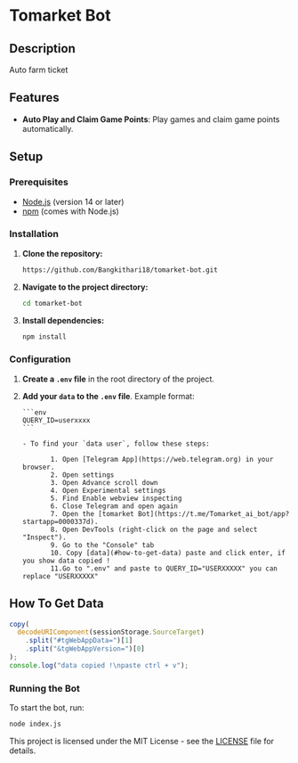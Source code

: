 # Tomarket Bot

## Description

Auto farm ticket

## Features

- **Auto Play and Claim Game Points**: Play games and claim game points automatically.

## Setup

### Prerequisites

- [Node.js](https://nodejs.org/) (version 14 or later)
- [npm](https://www.npmjs.com/) (comes with Node.js)

### Installation

1. **Clone the repository:**

   ```bash
   https://github.com/Bangkithari18/tomarket-bot.git
   ```

2. **Navigate to the project directory:**

   ```bash
   cd tomarket-bot
   ```

3. **Install dependencies:**

   ```bash
   npm install
   ```

### Configuration

1.  **Create a `.env` file** in the root directory of the project.

2.  **Add your `data` to the `.env` file**. Example format:

        ```env
        QUERY_ID=userxxxx
        ```

        - To find your `data user`, follow these steps:

               1. Open [Telegram App](https://web.telegram.org) in your browser.
               2. Open settings
               3. Open Advance scroll down
               4. Open Experimental settings
               5. Find Enable webview inspecting
               6. Close Telegram and open again
               7. Open the [tomarket Bot](https://t.me/Tomarket_ai_bot/app?startapp=0000337d).
               8. Open DevTools (right-click on the page and select "Inspect").
               9. Go to the "Console" tab
               10. Copy [data](#how-to-get-data) paste and click enter, if you show data copied !
               11.Go to ".env" and paste to QUERY_ID="USERXXXXX" you can replace "USERXXXXX"

## How To Get Data

```javascript
copy(
  decodeURIComponent(sessionStorage.SourceTarget)
    .split("#tgWebAppData=")[1]
    .split("&tgWebAppVersion=")[0]
);
console.log("data copied !\npaste ctrl + v");
```

### Running the Bot

To start the bot, run:

```bash
node index.js
```

This project is licensed under the MIT License - see the [LICENSE](LICENSE) file for details.
